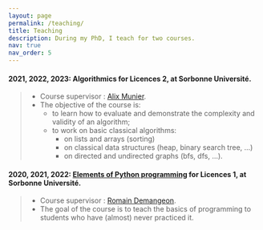 ```yaml
---
layout: page
permalink: /teaching/
title: Teaching
description: During my PhD, I teach for two courses.
nav: true
nav_order: 5
---
```



#### 2021, 2022, 2023: Algorithmics for Licences 2, at Sorbonne Université. 
> - Course supervisor : [Alix Munier](https://www.lip6.fr/actualite/personnes-fiche.php?ident=P653).
> - The objective of the course is:
>     - to learn how to evaluate and demonstrate the complexity and validity of an algorithm;
>     - to work on basic classical algorithms:
>         - on lists and arrays (sorting)
>         - on classical data structures (heap, binary search tree, ...)
>         - on directed and undirected graphs (bfs, dfs, ...).

#### 2020, 2021, 2022: [Elements of Python programming](https://www.editions-ellipses.fr/accueil/10671-elements-de-programmation-de-lalgorithme-au-programme-python-9782340041066.html) for Licences 1, at Sorbonne Université. 
> - Course supervisor : [Romain Demangeon](https://www-apr.lip6.fr/~demangeon/).
> - The goal of the course is to teach the basics of programming to students who have (almost) never practiced it.